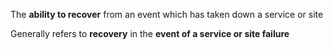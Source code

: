 The **ability to recover** from an event which has taken down a service or site

Generally refers to **recovery** in the **event of a service or site failure**